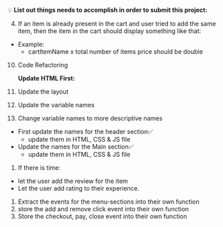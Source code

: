 💡 **List out things needs to accomplish in order to submit this project:**

4. If an item is already present in the cart and user tried to add the same item, then the item in the cart should display something like that:

- Example:
  - cartItemName x total number of items price should be double

10. Code Refactoring
    <!-- Breakdown -->
    **Update HTML First:**
1. Update the layout
1. Update the variable names

1. Change variable names to more descriptive names

- First update the names for the header section✅
  - update them in HTML, CSS & JS file
- Update the names for the Main section✅
  - update them in HTML, CSS & JS file

1. If there is time:

- let the user add the review for the item
- Let the user add rating to their experience.

<!-- BREAKDOWN THE EVENT LISTENERS INTO THEIR OWN PART -->

1. Extract the events for the menu-sections into their own function
2. store the add and remove click event into their own function
3. Store the checkout, pay, close event into their own function
